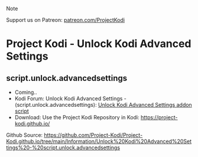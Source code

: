 
> [!NOTE]
> Support us on Patreon: <a href="https://patreon.com/ProjectKodi">patreon.com/ProjectKodi</a>

# Project Kodi - Unlock Kodi Advanced Settings
## script.unlock.advancedsettings

<p align="left">
<ul>
    <li>Coming..</li>
    <li>Kodi Forum: Unlock Kodi Advanced Settings - (script.unlock.advancedsettings): <a href="https://forum.kodi.tv/showthread.php?tid=362847">Unlock Kodi Advanced Settings addon script</a></li>
    <li>Download: Use the Project Kodi Repository in Kodi: <a href="https://project-kodi.github.io/">https://project-kodi.github.io/</a></li>
  </ul>
  </p>

Github Source: <a href="https://github.com/Project-Kodi/Project-Kodi.github.io/tree/main/Information/Unlock%20Kodi%20Advanced%20Settings%20-%20script.unlock.advancedsettings">https://github.com/Project-Kodi/Project-Kodi.github.io/tree/main/Information/Unlock%20Kodi%20Advanced%20Settings%20-%20script.unlock.advancedsettings</a>
  
  